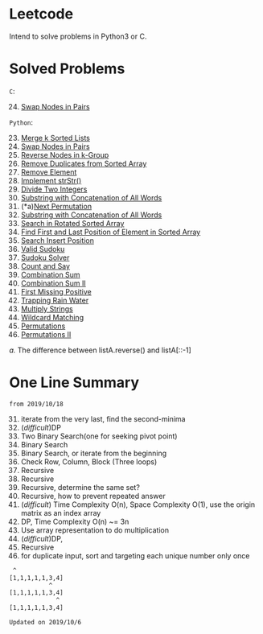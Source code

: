 # Leetcode
Intend to solve problems in Python3 or C. 

# Solved Problems

`C`:

24. [Swap Nodes in Pairs](https://leetcode.com/problems/swap-nodes-in-pairs)

`Python`:

23. [Merge k Sorted Lists](https://leetcode.com/problems/merge-k-sorted-lists)
24. [Swap Nodes in Pairs](https://leetcode.com/problems/swap-nodes-in-pairs)
25. [Reverse Nodes in k-Group](https://leetcode.com/problems/reverse-nodes-in-k-group)
26. [Remove Duplicates from Sorted Array](https://leetcode.com/problems/remove-duplicates-from-sorted-array)
27. [Remove Element](https://leetcode.com/problems/remove-element)
28. [Implement strStr()](https://leetcode.com/problems/implement-strstr)
29. [Divide Two Integers](https://leetcode.com/problems/divide-two-integers)
30. [Substring with Concatenation of All Words](https://leetcode.com/problems/substring-with-concatenation-of-all-words)
31. (*a)[Next Permutation](https://leetcode.com/problems/next-permutation)
32. [Substring with Concatenation of All Words](https://leetcode.com/problems/longest-valid-parentheses)
33. [Search in Rotated Sorted Array](https://leetcode.com/problems/search-in-rotated-sorted-array)
34. [Find First and Last Position of Element in Sorted Array](https://leetcode.com/problems/find-first-and-last-position-of-element-in-sorted-array/)
35. [Search Insert Position](https://leetcode.com/problems/search-insert-position)
36. [Valid Sudoku](https://leetcode.com/problems/valid-sudoku)
37. [Sudoku Solver](https://leetcode.com/problems/sudoku-solver)
38. [Count and Say](https://leetcode.com/problems/count-and-say)
39. [Combination Sum](https://leetcode.com/problems/combination-sum)
40. [Combination Sum II](https://leetcode.com/problems/combination-sum-ii)
41. [First Missing Positive](https://leetcode.com/problems/first-missing-positive)
42. [Trapping Rain Water](https://leetcode.com/problems/trapping-rain-water)
43. [Multiply Strings](https://leetcode.com/problems/multiply-strings)
44. [Wildcard Matching](https://leetcode.com/problems/wildcard-matching)
46. [Permutations](https://leetcode.com/problems/permutations)
47. [Permutations II](https://leetcode.com/problems/permutations-ii)

*a.* The difference between listA.reverse() and listA[::-1] 

# One Line Summary

`from 2019/10/18`

31. iterate from the very last, find the second-minima
32. (*difficult*)DP
33. Two Binary Search(one for seeking pivot point)
34. Binary Search
35. Binary Search, or iterate from the beginning
36. Check Row, Column, Block (Three loops)
37. Recursive
38. Recursive
39. Recursive, determine the same set?
40. Recursive, how to prevent repeated answer
41. (*difficult*) Time Complexity O(n), Space Complexity O(1), use the origin matrix as an index array
42. DP, Time Complexity O(n) ~= 3n
43. Use array representation to do multiplication
44. (*difficult*)DP, 
46. Recursive
47. for duplicate input, sort and targeting each unique number only once
```bash
 ^
[1,1,1,1,1,3,4]
           ^
[1,1,1,1,1,3,4]
             ^
[1,1,1,1,1,3,4]

```
	
`Updated on 2019/10/6`